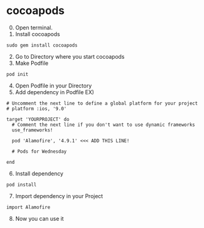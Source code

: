 # cocoapods

0. Open terminal.
1. Install cocoapods
```
sudo gem install cocoapods
```
2. Go to Directory where you start cocoapods
3. Make Podfile
```
pod init
```
4. Open Podfile in your Directory
5. Add dependency in Podfile
EX)
```
# Uncomment the next line to define a global platform for your project
# platform :ios, '9.0'

target 'YOURPROJECT' do
  # Comment the next line if you don't want to use dynamic frameworks
  use_frameworks!
  
  pod 'Alamofire', '4.9.1' <<< ADD THIS LINE!

  # Pods for Wednesday

end
```
6. Install dependency
```
pod install
```
7. Import dependency in your Project
```
import Alamofire
```
8. Now you can use it
